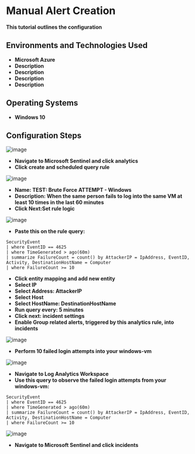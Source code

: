 <h1>Manual Alert Creation</h1>
<b>This tutorial outlines the configuration </b>

<h2>Environments and Technologies Used</h2>

- <b>Microsoft Azure</b> 
- <b>Description</b>
- <b>Description</b>
- <b>Description</b>
- <b>Description</b>

<h2>Operating Systems</h2>

- <b>Windows 10</b>

<h2>Configuration Steps</h2>

![image](https://github.com/user-attachments/assets/e035c791-e657-4a6b-91ea-b44ab9afd94e)
- <b>Navigate to Microsoft Sentinel and click analytics</b>
- <b>Click create and scheduled query rule</b>

![image](https://github.com/user-attachments/assets/6606b270-8e95-4d08-8a9f-622626b1ea3a)
- <b>Name: TEST: Brute Force ATTEMPT - Windows</b>
- <b>Description: When the same person fails to log into the same VM at least 10 times in the last 60 minutes</b>
- <b>Click Next:Set rule logic</b>

![image](https://github.com/user-attachments/assets/bfc36842-9dd8-4922-ae33-59872566d605)
- <b>Paste this on the rule query:</b>
``` 
SecurityEvent
| where EventID == 4625
| where TimeGenerated > ago(60m)
| summarize FailureCount = count() by AttackerIP = IpAddress, EventID, Activity, DestinationHostName = Computer
| where FailureCount >= 10
```
- <b>Click entity mapping and add new entity</b>
- <b>Select IP</b>
- <b>Select Address: AttackerIP</b>
- <b>Select Host</b>
- <b>Select HostName: DestinationHostName</b>
- <b>Run query every: 5 minutes</b>
- <b>Click next: incident settings</b>
- <b>Enable Group related alerts, triggered by this analytics rule, into incidents</b>

![image](https://github.com/user-attachments/assets/2a01a39d-e45f-4ff8-8d0e-2e5f32a0143f)
- <b>Perform 10 failed login attempts into your windows-vm</b>

![image](https://github.com/user-attachments/assets/e7553ab4-b1fa-450b-8513-8e41c0ffd67a)
- <b>Navigate to Log Analytics Workspace</b>
- <b>Use this query to observe the failed login attempts from your windows-vm:</b>
```
SecurityEvent
| where EventID == 4625
| where TimeGenerated > ago(60m)
| summarize FailureCount = count() by AttackerIP = IpAddress, EventID, Activity, DestinationHostName = Computer
| where FailureCount >= 10
```

![image](https://github.com/user-attachments/assets/f052ba78-a37e-44f8-991f-d1582a8622fc)
- <b>Navigate to Microsoft Sentinel and click incidents</b>
